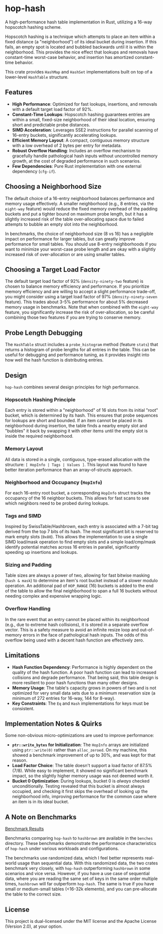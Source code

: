 # hop-hash

A high-performance hash table implementation in Rust, utilizing a 16-way hopscotch hashing scheme.

Hopscotch hashing is a technique which attempts to place an item within a fixed distance (a
"neighborhood") of its ideal bucket during insertion. If this fails, an empty spot is located and
bubbled backwards until it is within the neighborhood. This provides the nice effect that lookups
and removals have constant-time worst-case behavior, and insertion has amortized constant-time
behavior.

This crate provides `HashMap` and `HashSet` implementations built on top of a lower-level
`HashTable` structure.

## Features

- **High Performance**: Optimized for fast lookups, insertions, and removals with a default target
  load factor of 92%.
- **Constant-Time Lookups**: Hopscotch hashing guarantees entries are within a small, fixed-size
  neighborhood of their ideal location, ensuring short and predictable probe distances.
- **SIMD Acceleration**: Leverages SSE2 instructions for parallel scanning of 16-entry buckets,
  significantly accelerating lookups.
- **Efficient Memory Layout**: A compact, contiguous memory structure with a low overhead of 2 bytes
  per entry for metadata.
- **Robust Overflow Handling**: Includes an overflow mechanism to gracefully handle pathological
  hash inputs without uncontrolled memory growth, at the cost of degraded performance in such
  scenarios.
- **Few Dependencies**: Pure Rust implementation with one external dependency (`cfg-if`).

## Choosing a Neighborhood Size
The default choice of a 16-entry neighborhood balances performance and memory usage effectively. A
smaller neighborhood (e.g., 8 entries, via the `eight-way` feature) would reduce the fixed memory
overhead of the padding buckets and put a tighter bound on maximum probe length, but it has a
slightly increased risk of the table over-allocating space due to failed attempts to bubble an empty
slot into the neighborhood.

In benchmarks, the choice of neighborhood size (8 vs 16) has a negligible impact on performance for
larger tables, but can greatly improve performance for small tables. You should use 8-entry
neighborhoods if you want to minimize your worst-case probe length and are okay with a slightly
increased risk of over-allocation or are using smaller tables.

## Choosing a Target Load Factor
The default target load factor of 92% (`density-ninety-two` feature) is chosen to balance memory
efficiency and performance. If you prioritize memory efficiency and are willing to accept a slight
performance trade-off, you might consider using a target load factor of 97% (`density-ninety-seven`
feature). This trades about 3-5% performance for about 5% decreased memory usage in benchmarks. Note
that when combined with the `eight-way` feature, you significantly increase the risk of
over-allocation, so be careful combining those two features if you are trying to conserve memory.

## Probe Length Debugging
The `HashTable` struct includes a `probe_histogram` method (feature `stats`) that returns a
histogram of probe lengths for all entries in the table. This can be useful for debugging and
performance tuning, as it provides insight into how well the hash function is distributing entries.

## Design

`hop-hash` combines several design principles for high performance.

### Hopscotch Hashing Principle
Each entry is stored within a "neighborhood" of 16 slots from its initial "root" bucket, which is
determined by its hash. This ensures that probe sequences for lookups are short and bounded. If an
item cannot be placed in its neighborhood during insertion, the table finds a nearby empty slot and
"bubbles" it back by swapping it with other items until the empty slot is inside the required
neighborhood.

### Memory Layout
All data is stored in a single, contiguous, type-erased allocation with the structure:
`[ HopInfo | Tags | Values ]`. This layout was found to have better iteration performance than an
array-of-structs approach.

### Neighborhood and Occupancy (`HopInfo`)
For each 16-entry root bucket, a corresponding `HopInfo` struct tracks the occupancy of the 16
neighbor buckets. This allows for fast scans to see which neighbors need to be probed during
lookups.

### Tags and SIMD
Inspired by SwissTable/Hashbrown, each entry is associated with a 7-bit tag derived from the top 7
bits of its hash. The most significant bit is reserved to mark empty slots (`0x80`). This allows the
implementation to use a single SIMD load/mask operation to find empty slots and a simple
load/cmp/mask identify potential matches across 16 entries in parallel, significantly speeding up
insertions and lookups.

### Sizing and Padding
Table sizes are always a power of two, allowing for fast bitwise masking (`hash & mask`) to
determine an item's root bucket instead of a slower modulo operation. An additional pad of
`HOP_RANGE` (16) buckets is added to the end of the table to allow the final neighborhood to span a
full 16 buckets without needing complex and expensive wrapping logic.

### Overflow Handling
In the rare event that an entry cannot be placed within its neighborhood (e.g., due to extreme hash
collisions), it is stored in a separate overflow vector. This is a safety measure to avoid an
infinite resize loop and out-of-memory errors in the face of pathological hash inputs. The odds of
this overflow being used with a decent hash function are effectively zero.

## Limitations

- **Hash Function Dependency**: Performance is highly dependent on the quality of the hash function.
  A poor hash function can lead to increased collisions and degrade performance. That being said,
  this table design is more resilient to poor hash functions than many other designs.
- **Memory Usage**: The table's capacity grows in powers of two and is not optimized for very small
  data sets due to a minimum reservation size (a minimum of 272 entries for 16-way, 144 for 8-way).
- **Key Constraints**: The `Eq` and `Hash` implementations for keys must be consistent.

## Implementation Notes & Quirks
Some non-obvious micro-optimizations are used to improve performance:

- **`ptr::write_bytes` for Initialization**: The `HopInfo` arrays are initialized using
  `ptr::write(0)` rather than `alloc_zeroed`. On my machine, this showed a benchmark improvement of
  up to 30%, and was kept for that reason.
- **Load Factor Choice**: The table doesn't support a load factor of 87.5% (7/8). While easy to
  implement, it showed no significant benchmark impact, so the slightly higher memory usage was not
  deemed worth it.
- **Bucket 0 Optimization**: During lookups, bucket 0 is _always_ checked unconditionally. Testing
  revealed that this bucket is almost always occupied, and checking it first skips the overhead of
  looking up the neighborhood info, improving performance for the common case where an item is in
  its ideal bucket.

## A Note on Benchmarks

[Benchmark Results](benches/README.md)

Benchmarks comparing `hop-hash` to `hashbrown` are available in the `benches` directory. These
benchmarks demonstrate the performance characteristics of `hop-hash` under various workloads and
configurations.

The benchmarks use randomized data, which I feel better represents real-world usage than sequential
data. With this randomized data, the two crates benchmark very closely, with `hop-hash`
outperforming `hashbrown` in some scenarios and vice versa. However, if you have a use case of
sequential data, where you are reading the same set of keys in the same order multiple times,
`hashbrown` will far outperform `hop-hash`. The same is true if you have small or medium-small
tables (<16-32k elements), and you can pre-allocate the table to the correct size.

## License

This project is dual-licensed under the MIT license and the Apache License (Version 2.0), at your
option.
